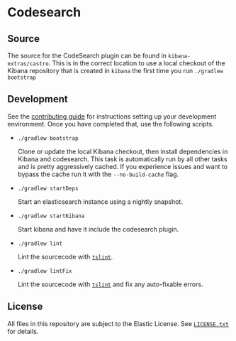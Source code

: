 # Codesearch

## Source

The source for the CodeSearch plugin can be found in `kibana-extras/castro`. This is in the correct location to use a local checkout of the Kibana repository that is created in `kibana` the first time you run `./gradlew bootstrap`

## Development

See the [contributing guide](./CONTRIBUTING.md) for instructions setting up your development environment. Once you have completed that, use the following scripts.

  - `./gradlew bootstrap`

    Clone or update the local Kibana checkout, then install dependencies in Kibana and codesearch. This task is automatically run by all other tasks and is pretty aggressively cached. If you experience issues and want to bypass the cache run it with the `--no-build-cache` flag.

  - `./gradlew startDeps`

    Start an elasticsearch instance using a nightly snapshot.

  - `./gradlew startKibana`

    Start kibana and have it include the codesearch plugin.

  - `./gradlew lint`

    Lint the sourcecode with [`tslint`](https://github.com/palantir/tslint).

  - `./gradlew lintFix`

    Lint the sourcecode with [`tslint`](https://github.com/palantir/tslint) and fix any auto-fixable errors.

## License

All files in this repository are subject to the Elastic License. See [`LICENSE.txt`](./LICENSE.txt) for details.